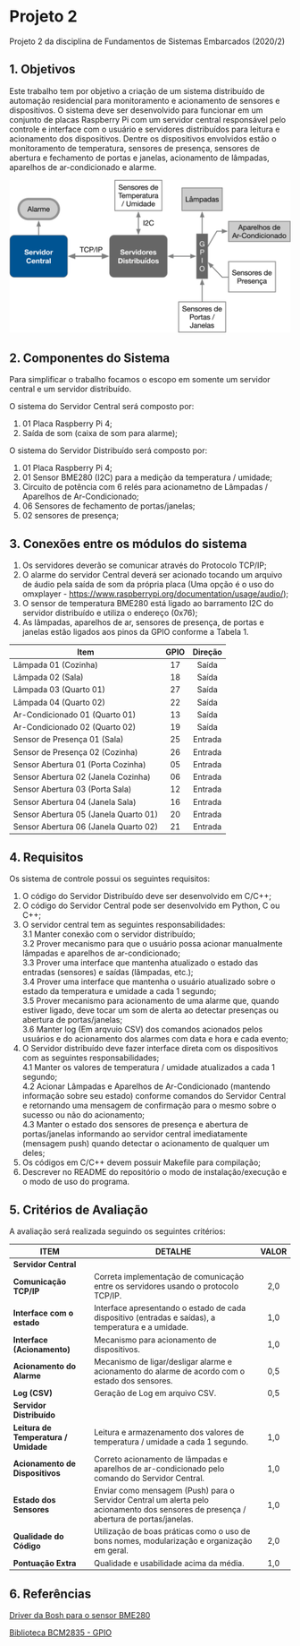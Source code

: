 # Projeto 2

Projeto 2 da disciplina de Fundamentos de Sistemas Embarcados (2020/2)

## 1. Objetivos

Este trabalho tem por objetivo a criação de um sistema distribuído de automação residencial para monitoramento e acionamento de sensores e dispositivos. O sistema deve ser desenvolvido para funcionar em um conjunto de placas Raspberry Pi com um servidor central responsável pelo controle e interface com o usuário e servidores distribuídos para leitura e acionamento dos dispositivos. Dentre os dispositivos envolvidos estão o monitoramento de temperatura, sensores de presença, sensores de abertura e fechamento de portas e janelas, acionamento de lâmpadas, aparelhos de ar-condicionado e alarme.

![Figura](/imagens/arquitetura.png)

## 2. Componentes do Sistema

Para simplificar o trabalho focamos o escopo em somente um servidor central e um servidor distribuído.

O sistema do Servidor Central será composto por:
1. 01 Placa Raspberry Pi 4;
2. Saída de som (caixa de som para alarme);

O sistema do Servidor Distribuído será composto por:
1. 01 Placa Raspberry Pi 4;
2. 01 Sensor BME280 (I2C) para a medição da temperatura / umidade;
3. Circuito de potência com 6 relés para acionametno de Lâmpadas / Aparelhos de Ar-Condicionado;
4. 06 Sensores de fechamento de portas/janelas;
5. 02 sensores de presença;

## 3. Conexões entre os módulos do sistema

1. Os servidores deverão se comunicar através do Protocolo TCP/IP;
2. O alarme do servidor Central deverá ser acionado tocando um arquivo de áudio pela saída de som da própria placa (Uma opção é o uso do omxplayer - https://www.raspberrypi.org/documentation/usage/audio/);
3. O sensor de temperatura BME280 está ligado ao barramento I2C do servidor distribuído e utiliza o endereço (0x76);
4. As lâmpadas, aparelhos de ar, sensores de presença, de portas e janelas estão ligados aos pinos da GPIO conforme a Tabela 1.

| Item                                 | GPIO | Direção |
|--------------------------------------|:----:|:-------:|
| Lâmpada 01 (Cozinha)                 |  17  | Saída   |
| Lâmpada 02 (Sala)                    |  18  | Saída   |
| Lâmpada 03 (Quarto 01)               |  27  | Saída   |
| Lâmpada 04 (Quarto 02)               |  22  | Saída   |
| Ar-Condicionado 01 (Quarto 01)       |  13  | Saída   |
| Ar-Condicionado 02 (Quarto 02)       |  19  | Saída   |
| Sensor de Presença 01 (Sala)         |  25  | Entrada |
| Sensor de Presença 02 (Cozinha)      |  26  | Entrada |
| Sensor Abertura 01 (Porta Cozinha)   |  05  | Entrada |
| Sensor Abertura 02 (Janela Cozinha)  |  06  | Entrada |
| Sensor Abertura 03 (Porta Sala)      |  12  | Entrada |
| Sensor Abertura 04 (Janela Sala)     |  16  | Entrada |
| Sensor Abertura 05 (Janela Quarto 01)|  20  | Entrada |
| Sensor Abertura 06 (Janela Quarto 02)|  21  | Entrada |


## 4. Requisitos

Os sistema de controle possui os seguintes requisitos:
1. O código do Servidor Distribuído deve ser desenvolvido em C/C++;
2. O código do Servidor Central pode ser desenvolvido em Python, C ou C++;
3. O servidor central tem as seguintes responsabilidades:  
    3.1 Manter conexão com o servidor distribuído;  
    3.2 Prover mecanismo para que o usuário possa acionar manualmente lâmpadas e aparelhos de ar-condicionado;   
    3.3 Prover uma interface que mantenha atualizado o estado das entradas (sensores) e saídas (lâmpadas, etc.);  
    3.4  Prover uma interface que mantenha o usuário atualizado sobre o estado da temperatura e umidade a cada 1 segundo;  
    3.5 Prover mecanismo para acionamento de uma alarme que, quando estiver ligado, deve tocar um som de alerta ao detectar presenças ou abertura de portas/janelas;  
    3.6 Manter log (Em arqvuio CSV) dos comandos acionados pelos usuários e do acionamento dos alarmes com data e hora e cada evento;  
4. O Servidor distribuído deve fazer interface direta com os dispositivos com as seguintes responsabilidades;  
    4.1 Manter os valores de temperatura / umidade atualizados a cada 1 segundo;  
    4.2 Acionar Lâmpadas e Aparelhos de Ar-Condicionado (mantendo informação sobre seu estado) conforme comandos do Servidor Central e retornando uma mensagem de confirmação para o mesmo sobre o sucesso ou não do acionamento;  
    4.3 Manter o estado dos sensores de presença e abertura de portas/janelas informando ao servidor central imediatamente (mensagem push) quando detectar o acionamento de qualquer um deles;  
5. Os códigos em C/C++ devem possuir Makefile para compilação;
6. Descrever no README do repositório o modo de instalação/execução e o modo de uso do programa.

## 5. Critérios de Avaliação

A avaliação será realizada seguindo os seguintes critérios:

|   ITEM    |   DETALHE  |   VALOR   |
|-----------|------------|:---------:|
|**Servidor Central**    |       |       |
|**Comunicação TCP/IP**  |   Correta implementação de comunicação entre os servidores usando o protocolo TCP/IP. |   2,0   |
|**Interface com o estado**  |   Interface apresentando o estado de cada dispositivo (entradas e saídas), a temperatura e a umidade.  |   1,0   |
|**Interface (Acionamento)** |   Mecanismo para acionamento de dispositivos. |   1,0   |
|**Acionamento do Alarme**   |   Mecanismo de ligar/desligar alarme e acionamento do alarme de acordo com o estado dos sensores. |   0,5   |
|**Log (CSV)**   |   Geração de Log em arquivo CSV.  |   0,5 |
|**Servidor Distribuído**    |       |       |
|**Leitura de Temperatura / Umidade**    |   Leitura e armazenamento dos valores de temperatura / umidade a cada 1 segundo.  |   1,0   |
|**Acionamento de Dispositivos** |   Correto acionamento de lâmpadas e aparelhos de ar-condicionado pelo comando do Servidor Central.    |   1,0   |
|**Estado dos Sensores** |   Enviar como mensagem (Push) para o Servidor Central um alerta pelo acionamento dos sensores de presença / abertura de portas/janelas.   |   1,0  |
|**Qualidade do Código** |   Utilização de boas práticas como o uso de bons nomes, modularização e organização em geral. |   2,0 |
|**Pontuação Extra** |   Qualidade e usabilidade acima da média. |   1,0   |


## 6. Referências

[Driver da Bosh para o sensor BME280](https://github.com/BoschSensortec/BME280_driver)

[Biblioteca BCM2835 - GPIO](http://www.airspayce.com/mikem/bcm2835/)
